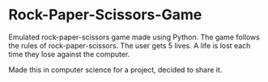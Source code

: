 # Rock-Paper-Scissors-Game
Emulated rock-paper-scissors game made using Python. The game follows the rules of rock-paper-scissors. The user gets 5 lives. A life is lost each time they lose against the computer. 

Made this in computer science for a project, decided to share it.
